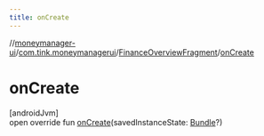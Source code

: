 ```yaml
---
title: onCreate
---
```

//[moneymanager-ui](../../../index.html)/[com.tink.moneymanagerui](../index.html)/[FinanceOverviewFragment](index.html)/[onCreate](on-create.html)



# onCreate



[androidJvm]\
open override fun [onCreate](on-create.html)(savedInstanceState: [Bundle](https://developer.android.com/reference/kotlin/android/os/Bundle.html)?)




